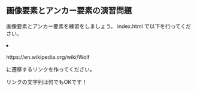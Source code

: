 ## 画像要素とアンカー要素の演習問題

<p>画像要素とアンカー要素を練習をしましょう。 index.html で以下を行ってください。</p>
<li>
    <p>https://en.wikipedia.org/wiki/Wolf</p>
    <p>に遷移するリンクを作ってください。</p>
    <p>リンクの文字列は何でもOKです！</p>
</li>
<p></p>